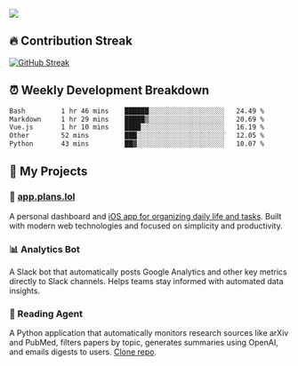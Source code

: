 ![](http://github-profile-summary-cards.vercel.app/api/cards/profile-details?username=sivori&theme=nightowl)

## 🔥 Contribution Streak
[![GitHub Streak](https://github-readme-streak-stats-murex-one.vercel.app?user=sivori&theme=nightowl&hide_border=true&card_width=700&card_height=200&ring=EBE011&fire=EB9B1B)](https://git.io/streak-stats)

## ⏰ Weekly Development Breakdown
<!--START_SECTION:waka-->

```txt
Bash         1 hr 46 mins    ██████░░░░░░░░░░░░░░░░░░░   24.49 %
Markdown     1 hr 29 mins    █████▒░░░░░░░░░░░░░░░░░░░   20.69 %
Vue.js       1 hr 10 mins    ████░░░░░░░░░░░░░░░░░░░░░   16.19 %
Other        52 mins         ███░░░░░░░░░░░░░░░░░░░░░░   12.05 %
Python       43 mins         ██▓░░░░░░░░░░░░░░░░░░░░░░   10.07 %
```

<!--END_SECTION:waka-->

## 🚀 My Projects

### 📱 [app.plans.lol](https://app.plans.lol)
A personal dashboard and [iOS app for organizing daily life and tasks](https://apps.apple.com/us/app/plans-lol/id6703607762). Built with modern web technologies and focused on simplicity and productivity.

### 📊 Analytics Bot
A Slack bot that automatically posts Google Analytics and other key metrics directly to Slack channels. Helps teams stay informed with automated data insights.

### 🤖 Reading Agent

A Python application that automatically monitors research sources like arXiv and PubMed, filters papers by topic, generates summaries using OpenAI, and emails digests to users. [Clone repo]([url](https://github.com/mentarch/reading-agent)).

